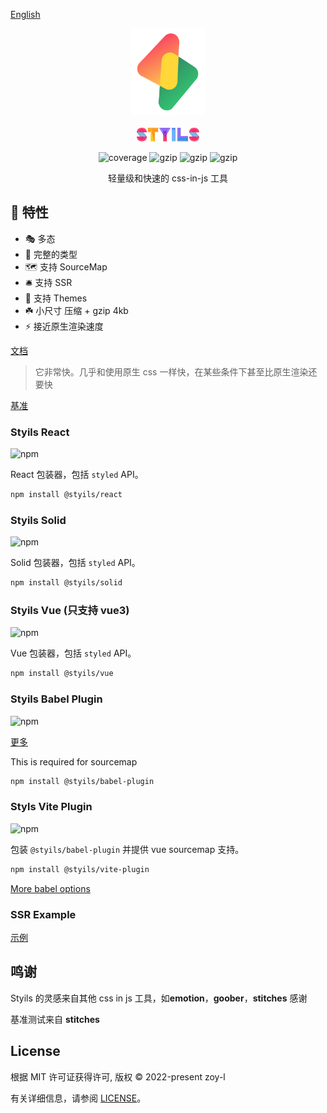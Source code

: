 [English](./README.md)

<p align="center">
<img src="./logo.svg" alt="styils" style="width:120px">
<br/>
<br/>
<img src="./styils.svg" alt="styils" style="width:100px;">
</p>

<p align="center">
  <img src="https://codecov.io/gh/styils/styils/branch/main/graph/badge.svg?token=DAETCWW98B" alt="coverage" />
  <img src="https://img.badgesize.io/https://unpkg.com/@styils/solid@latest/index.prod.esm.js?compression=gzip&style=square&label=solid&color=#4fc08d" alt="gzip" />
  <img src="https://img.badgesize.io/https://unpkg.com/@styils/react@latest/index.prod.esm.js?compression=gzip&style=square&label=react&color=#4fc08d" alt="gzip" />
  <img src="https://img.badgesize.io/https://unpkg.com/@styils/vue@latest/index.prod.esm.js?compression=gzip&style=square&label=vue&color=#4fc08d" alt="gzip" />
</p>

<p align="center">
 轻量级和快速的 css-in-js 工具
</p>

## 🌟 特性 

- 🎭  多态
- 🔵  完整的类型
- 🗺  支持 SourceMap 
- 🛎  支持 SSR 
- 🎨  支持 Themes 
- ☘️  小尺寸 压缩 + gzip 4kb
- ⚡️  接近原生渲染速度

[文档](https://styils.github.io/styils) 

> 它非常快。几乎和使用原生 css 一样快，在某些条件下甚至比原生渲染还要快

[基准](https://styils.github.io/styils/benchmark/create-and-mount-button/stitches-react)

### Styils React

![npm](https://img.shields.io/npm/v/@styils/react?color=%2361dafb&logo=react)

React 包装器，包括 `styled` API。

```sh
npm install @styils/react
```

### Styils Solid

![npm](https://img.shields.io/npm/v/@styils/react?color=%234f88c6&logo=solid&logoColor=%234f88c6)

Solid 包装器，包括 `styled` API。

```sh
npm install @styils/solid
```

### Styils Vue (只支持 vue3)

![npm](https://img.shields.io/npm/v/@styils/vue?color=%2342b883&logo=vuedotjs)

Vue 包装器，包括 `styled` API。

```sh
npm install @styils/vue
```

### Styils Babel Plugin

![npm](https://img.shields.io/npm/v/@styils/babel-plugin?color=%23eeda7c&logo=babel&logoColor=%23eeda7c)

[更多](./babel-plugin/)

This is required for sourcemap

```sh
npm install @styils/babel-plugin
```

### Styls Vite Plugin

![npm](https://img.shields.io/npm/v/@styils/vite-plugin?color=%23646cff&logo=vite)

包装 `@styils/babel-plugin` 并提供 vue sourcemap 支持。

```sh
npm install @styils/vite-plugin
```

[More babel options](./babel-plugin/)

### SSR Example

[示例](https://github.com/styils/styils-examples)

## 鸣谢

Styils 的灵感来自其他 css in js 工具，如**emotion**，**goober**，**stitches** 感谢

基准测试来自 **stitches**

## License

根据 MIT 许可证获得许可, 版权 © 2022-present zoy-l

有关详细信息，请参阅 [LICENSE](./LICENSE)。
